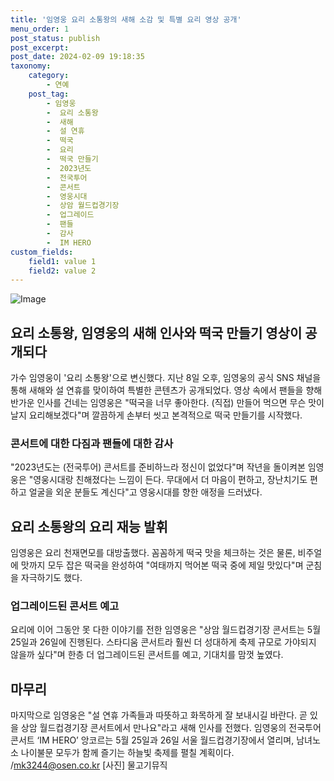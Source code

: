 ```yaml
---
title: '임영웅 요리 소통왕의 새해 소감 및 특별 요리 영상 공개'
menu_order: 1
post_status: publish
post_excerpt: 
post_date: 2024-02-09 19:18:35
taxonomy:
    category:
        - 연예
    post_tag:
        - 임영웅
        -  요리 소통왕
        -  새해
        -  설 연휴
        -  떡국
        -  요리
        -  떡국 만들기
        -  2023년도
        -  전국투어
        -  콘서트
        -  영웅시대
        -  상암 월드컵경기장
        -  업그레이드
        -  팬들
        -  감사
        -  IM HERO
custom_fields:
    field1: value 1
    field2: value 2
---
```


![Image](https://ssl.pstatic.net/mimgnews/image/109/2024/02/09/0005015332_001_20240209081207249.jpeg?type=w540)

## 요리 소통왕, 임영웅의 새해 인사와 떡국 만들기 영상이 공개되다
가수 임영웅이 '요리 소통왕'으로 변신했다. 지난 8일 오후, 임영웅의 공식 SNS 채널을 통해 새해와 설 연휴를 맞이하여 특별한 콘텐츠가 공개되었다. 영상 속에서 팬들을 향해 반가운 인사를 건네는 임영웅은 "떡국을 너무 좋아한다. (직접) 만들어 먹으면 무슨 맛이 날지 요리해보겠다"며 깔끔하게 손부터 씻고 본격적으로 떡국 만들기를 시작했다.
### 콘서트에 대한 다짐과 팬들에 대한 감사
"2023년도는 (전국투어) 콘서트를 준비하느라 정신이 없었다"며 작년을 돌이켜본 임영웅은 "영웅시대랑 친해졌다는 느낌이 든다. 무대에서 더 마음이 편하고, 장난치기도 편하고 얼굴을 외운 분들도 계신다"고 영웅시대를 향한 애정을 드러냈다.
## 요리 소통왕의 요리 재능 발휘
임영웅은 요리 천재면모를 대방출했다. 꼼꼼하게 떡국 맛을 체크하는 것은 물론, 비주얼에 맛까지 모두 잡은 떡국을 완성하여 "여태까지 먹어본 떡국 중에 제일 맛있다"며 군침을 자극하기도 했다.
### 업그레이드된 콘서트 예고
요리에 이어 그동안 못 다한 이야기를 전한 임영웅은 "상암 월드컵경기장 콘서트는 5월 25일과 26일에 진행된다. 스타디움 콘서트라 훨씬 더 성대하게 축제 규모로 가야되지 않을까 싶다"며 한층 더 업그레이드된 콘서트를 예고, 기대치를 맘껏 높였다.
## 마무리
마지막으로 임영웅은 "설 연휴 가족들과 따뜻하고 화목하게 잘 보내시길 바란다. 곧 있을 상암 월드컵경기장 콘서트에서 만나요"라고 새해 인사를 전했다.
임영웅의 전국투어 콘서트 ‘IM HERO’ 앙코르는 5월 25일과 26일 서울 월드컵경기장에서 열리며, 남녀노소 나이불문 모두가 함께 즐기는 하늘빛 축제를 펼칠 계획이다. /mk3244@osen.co.kr
[사진] 물고기뮤직
